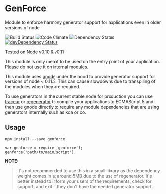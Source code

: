 GenForce
=======
Module to enforce harmony generator support for applications even in older versions of node

[![Build Status](https://travis-ci.org/ThotJS/genforce.svg?branch=master)](https://travis-ci.org/ThotJS/genforce)
[![Code Climate](https://codeclimate.com/github/ThotJS/genforce.png)](https://codeclimate.com/github/ThotJS/genforce)
[![Dependency Status](https://david-dm.org/ThotJS/genforce.svg)](https://david-dm.org/ThotJS/genforce)
[![devDependency Status](https://david-dm.org/ThotJS/genforce/dev-status.svg)](https://david-dm.org/ThotJS/genforce#info=devDependencies)

Tested on Node v0.10 & v0.11

This module is only meant to be used on the entry point of your application. Please do not use it
on internal modules.

This module uses [gnode][1] under the hood to provide generator support for versions of
node < 0.11.3. This can cause slowdowns due to transpiling of the modules when they are required.

To use generators in the current stable node for production you can use [traceur][2] or
[regenerator][3] to compile your applications to ECMAScript 5 and then use gnode directly to
require any module dependencies that are using generators internally such as koa or co.

Usage
----------
    npm install --save genforce

    var genforce = require('genforce');
    genforce('path/to/main/script');

**NOTE:**

> It's not recommended to use this in a small library as the dependency weight comes in at around
5MB due to the use of regenerator. It's better instead to inform your users of the requirements,
check for support, and exit if they don't have the needed generator support.


  [1]: https://github.com/TooTallNate/gnode
  [2]: https://github.com/google/traceur-compiler
  [3]: https://github.com/facebook/regenerator
